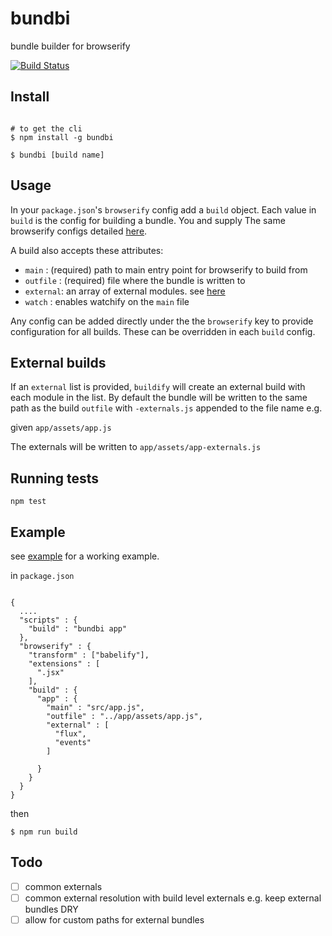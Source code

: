 # bundbi

bundle builder for browserify

[![Build Status](https://travis-ci.org/jhnstn/bundbi.svg?branch=master)](https://travis-ci.org/jhnstn/bundbi)

## Install

```

# to get the cli
$ npm install -g bundbi

$ bundbi [build name]

```

## Usage

In your `package.json`'s `browserify` config add a `build` object.
Each value in `build` is the config for building a bundle. You and supply
The same browserify configs detailed [here](https://github.com/substack/node-browserify#browserifyfiles--opts).

A build also accepts these attributes:

- `main` : (required) path to main entry point for browserify to build from
- `outfile` : (required) file where the bundle is written to
- `external`: an array of external modules. see [here](https://github.com/substack/browserify-handbook#external-bundles)
- `watch` : enables watchify on the `main` file

Any config can be added directly under the the `browserify` key to provide configuration for all builds. These can be overridden in each `build` config.

## External builds

If an `external` list is provided, `buildify` will create an external build with each module in the list. By default the bundle will be written to the same path as the build `outfile` with `-externals.js` appended to the file name e.g.

given `app/assets/app.js`

The externals will be written to `app/assets/app-externals.js`

## Running tests

`npm test`

## Example

see [example]('./example') for a working example. 

in `package.json`

```

{
  ....
  "scripts" : {
    "build" : "bundbi app"
  },
  "browserify" : {
    "transform" : ["babelify"],
    "extensions" : [
      ".jsx"
    ],
    "build" : {
      "app" : {
        "main" : "src/app.js",
        "outfile" : "../app/assets/app.js",
        "external" : [
          "flux",
          "events"
        ]

      }
    }
  }
}

```

then

```
$ npm run build
```


## Todo

- [ ] common externals
- [ ] common external resolution with build level externals e.g. keep external bundles DRY
- [ ] allow for custom paths for external bundles
